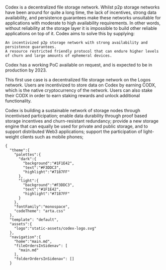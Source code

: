 Codex is a decentralized file storage network.
Whilst p2p storage networks have been around for quite a long time, the lack of incentives, strong data availability, and persistence guarantees make these networks unsuitable for 
applications with moderate to high availability requirements. In other words, without reliability at the storage layer it is impossible to build other reliable applications on top of it. Codex aims to solve this by supplying:

    An incentivized p2p storage network with strong availability and persistence guarantees.
    A resource restricted friendly protocol that can endure higher levels of churn and large amounts of ephemeral devices.

Codex has a working PoC available on request, and is expected to be in production by 2023. 

This first use case is a decentralized file storage network on the Logos network.
Users are incentivized to store data on Codex by earning CODX, which is the native cryptocurrency of the network. 
Users can also stake their CODX in order to earn staking rewards and unlock additional functionality. 

Codex is building a sustainable network of storage nodes through incentivised participation;
enable data durability through proof based storage incentives and churn-resistant redundancy;
provide a new storage engine that can equally be used for private and public storage, and to support
distributed Web3 applications; support the participation of light-weight clients such as mobile phones;
```
{
  "theme":{
    "palettes":{
      "dark":{
        "background":"#1F1E42",
        "text":"#F3DDC3",
        "highlight":"#7187FF"
      },
      "light":{
        "background":"#F3DDC3",
        "text":"#1F1E42",
        "highlight":"#7187FF"
      }
    },
    "fontFamily":"monospace",
    "codeTheme": "arta.css"
  },
  "template": "default",
  "assets":{
    "logo":"static-assets/codex-logo.svg"
  },
  "navigation":{
    "home":"main.md",
    "fileOrdersInSidenav": [
      "main.md"
    ],
    "folderOrdersInSidenav": []
  }
```

